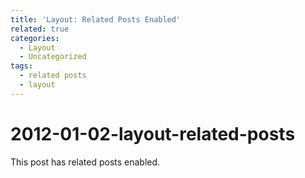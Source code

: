 ```yaml
---
title: 'Layout: Related Posts Enabled'
related: true
categories:
  - Layout
  - Uncategorized
tags:
  - related posts
  - layout
---
```


# 2012-01-02-layout-related-posts

This post has related posts enabled.

